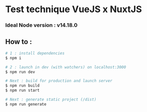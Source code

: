 # Test technique VueJS x NuxtJS

### Ideal Node version : v14.18.0

## How to :

```bash
# 1 : install dependencies
$ npm i

# 2 : launch in dev (with watchers) on localhost:3000
$ npm run dev

# Next : build for production and launch server
$ npm run build
$ npm run start

# Next : generate static project (/dist)
$ npm run generate
```


